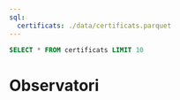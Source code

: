 ```yaml
---
sql:
  certificats: ./data/certificats.parquet
---
```


```sql
SELECT * FROM certificats LIMIT 10
```

<div>
  <h1>Observatori</h1>
</div>